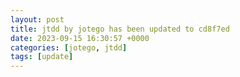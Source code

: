```yaml
---
layout: post
title: jtdd by jotego has been updated to cd8f7ed
date: 2023-09-15 16:30:57 +0000
categories: [jotego, jtdd]
tags: [update]
---
```



